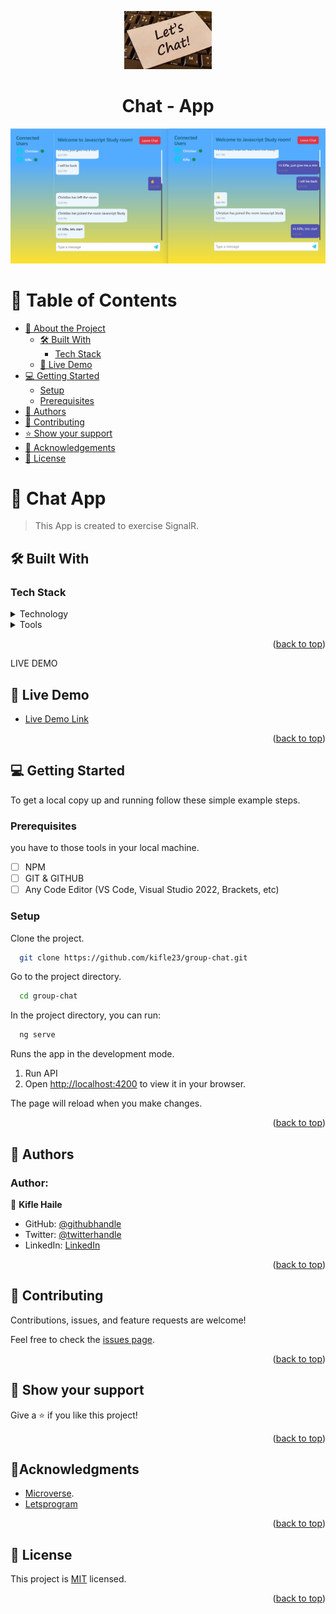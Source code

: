<a name="readme-top"></a>

<div align="center">
  <img src="./client/src/assets/images/chat.jpeg" alt="logo" width="140"  height="auto" />
  <h1><b>Chat - App</b></h1>
</div>
<div align="center">
  <img src="./client/src/assets/images/chat_img.jpg" alt="cover"   height="auto" />
</div>

# 📗 Table of Contents

- [📖 About the Project](#about-project)
  - [🛠 Built With](#built-with)
    - [Tech Stack](#tech-stack)
    <!-- - [Key Features](#key-features) -->
  - [🚀 Live Demo](#live-demo)
- [💻 Getting Started](#getting-started)
  - [Setup](#setup)
  - [Prerequisites](#prerequisites)
  <!-- - [Install](#install)
  - [Usage](#usage)
  - [Deployment](#triangular_flag_on_post-deployment)-->
- [👥 Authors](#authors)
- [🤝 Contributing](#contributing)
- [⭐️ Show your support](#support)
- [🔭 Acknowledgements](#acknowledgements)
- [📝 License](#license)

<!-- PROJECT DESCRIPTION -->

# 🎯 Chat App<a name="about-project"></a>

> This App is created to exercise SignalR.

## 🛠 Built With <a name="built-with"></a>

### Tech Stack <a name="tech-stack"></a>

<details>
  <summary>Technology</summary>
  <ul>
    <li>Angular</li>
    <li>Bootstrap 5</li>
    <li>SignalR</li>
    <li>.NET 7</li>
  </ul>
</details>

<details>
  <summary>Tools</summary>
  <ul>
    <li>VS Code</li>
    <li>Visual Studio Community 2022</li>
    <li>Git</li>
  </ul>
</details>

<p align="right">(<a href="#readme-top">back to top</a>)</p>

LIVE DEMO

## 🚀 Live Demo <a name="live-demo"></a>

- [Live Demo Link](https://chatapp-signalr.web.app)

<p align="right">(<a href="#readme-top">back to top</a>)</p>

<!-- GETTING STARTED -->

## 💻 Getting Started <a name="getting-started"></a>

To get a local copy up and running follow these simple example steps.

### Prerequisites

you have to those tools in your local machine.

- [ ] NPM
- [ ] GIT & GITHUB
- [ ] Any Code Editor (VS Code, Visual Studio 2022, Brackets, etc)

### Setup

Clone the project.

```bash
  git clone https://github.com/kifle23/group-chat.git
```

Go to the project directory.

```bash
  cd group-chat
```

In the project directory, you can run:

```bash
  ng serve
```

Runs the app in the development mode.
1. Run API
2. Open [http://localhost:4200](http://localhost:4200) to view it in your browser.

The page will reload when you make changes.

<p align="right">(<a href="#readme-top">back to top</a>)</p>

<!-- AUTHORS -->

## 👥 Authors <a name="authors"></a>

### Author:

👤 **Kifle Haile**

- GitHub: [@githubhandle](https://github.com/kifle23)
- Twitter: [@twitterhandle](https://twitter.com/KifleHaile12)
- LinkedIn: [LinkedIn](https://www.linkedin.com/in/kifle-haile)
<p align="right">(<a href="#readme-top">back to top</a>)</p>

<!-- CONTRIBUTING -->

## 🤝 Contributing <a name="contributing"></a>

Contributions, issues, and feature requests are welcome!

Feel free to check the [issues page](https://github.com/kifle23/group-chat/issues).

<p align="right">(<a href="#readme-top">back to top</a>)</p>

<!-- SUPPORT -->

## 👋 Show your support <a name="support"></a>

Give a ⭐️ if you like this project!

<p align="right">(<a href="#readme-top">back to top</a>)</p>

<!-- ACKNOWLEDGEMENTS -->

## 🔭Acknowledgments <a name="acknowledgements"></a>

- [Microverse](https://www.microverse.org/).
- [Letsprogram](https://letsprogram.in/home)

<p align="right">(<a href="#readme-top">back to top</a>)</p>

## 📝 License <a name="license"></a>

This project is [MIT](./LICENSE) licensed.

<p align="right">(<a href="#readme-top">back to top</a>)</p>
